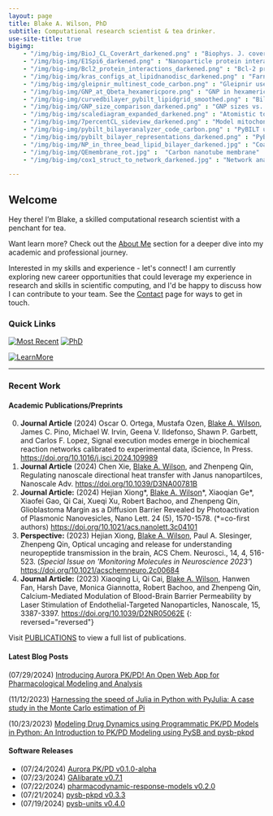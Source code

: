 ```yaml
---
layout: page
title: Blake A. Wilson, PhD
subtitle: Computational research scientist & tea drinker.
use-site-title: true
bigimg:
    - "/img/big-img/BioJ_CL_CoverArt_darkened.png" : "Biophys. J. cover art"
    - "/img/big-img/E1Spi6_darkened.png" : "Nanoparticle protein interaction"
    - "/img/big-img/Bcl2_protein_interactions_darkened.png" : "Bcl-2 protein interactions"
    - "/img/big-img/kras_configs_at_lipidnanodisc_darkened.png" : "Farnesylated-Kras@Lipid-nanodisc"
    - "/img/big-img/gleipnir_multinest_code_carbon.png" : "Gleipnir use code snippet"
    - "/img/big-img/GNP_at_Qbeta_hexamericpore.png" : "GNP in hexameric pore of Q-beta virus"
    - "/img/big-img/curvedbilayer_pybilt_lipidgrid_smoothed.png" : "Bilayer surface grid from PyBILT analysis"
    - "/img/big-img/GNP_size_comparison_darkened.png" : "GNP sizes vs. a protein"
    - "/img/big-img/scalediagram_expanded_darkened.png" : "Atomistic to network dynamics scale diagram"
    - "/img/big-img/7percentCL_sideview_darkened.png" : "Model mitochondrial membrane with 7 percent CL"
    - "/img/big-img/pybilt_bilayeranalyzer_code_carbon.png" : "PyBILT use code snippet"
    - "/img/big-img/pybilt_bilayer_representations_darkened.png" : "PyBILT bilayer representations"
    - "/img/big-img/NP_in_three_bead_lipid_bilayer_darkened.jpg" : "Coarse-grained model of protein in a lipid raft"
    - "/img/big-img/QEmembrane_rot.jpg" :  "Carbon nanotube membrane"
    - "/img/big-img/cox1_struct_to_network_darkened.jpg" : "Network analysis of COX-1 protein"

---
```

## Welcome

Hey there! I’m Blake, a skilled computational research scientist with a penchant for tea.

Want learn more? Check out the [About Me](https://blakeaw.github.io/aboutme/) section for a deeper dive into my academic and professional journey. 

Interested in my skills and experience - let's connect! I am currently exploring new career opportunities that could leverage my experience in research and skills in scientific computing, and I'd be happy to discuss how I can contribute to your team. See the [Contact](https://blakeaw.github.io/contact/) page for ways to get in touch.

### Quick Links

[![Most Recent](https://img.shields.io/badge/Currently%20Unafilliated-2023--Present-blueviolet?style=social)](aboutme#professional-experience)
[![PhD](https://img.shields.io/badge/Ph.D.-Chemistry-blue?style=social)](aboutme#education)

[![LearnMore](https://img.shields.io/badge/Learn%20More-About%20Me-lightgrey?style=for-the-badge)](aboutme.md) 

------

### Recent Work

#### Academic Publications/Preprints
0. **Journal Article** (2024) Oscar O. Ortega, Mustafa Ozen, <u>Blake A. Wilson</u>, James C. Pino, Michael W. Irvin, Geena V. Ildefonso, Shawn P. Garbett, and Carlos F. Lopez, Signal execution modes emerge in biochemical reaction networks calibrated to experimental data, iScience, In Press. <https://doi.org/10.1016/j.isci.2024.109989>
0. **Journal Article** (2024) Chen Xie, <u>Blake A. Wilson</u>, and Zhenpeng Qin, Regulating nanoscale directional heat transfer with Janus nanopartilces, Nanoscale Adv. <https://doi.org/10.1039/D3NA00781B>
0. **Journal Article:** (2024) Hejian Xiong\*, <u>Blake A. Wilson</u>\*, Xiaoqian Ge\*, Xiaofei Gao, Qi Cai, Xueqi Xu, Robert Bachoo, and Zhenpeng Qin, Glioblastoma Margin as a Diffusion Barrier Revealed by Photoactivation of Plasmonic Nanovesicles, Nano Lett. 24 (5), 1570-1578. (\*=co-first authors) <https://doi.org/10.1021/acs.nanolett.3c04101>
0. **Perspective:** (2023) Hejian Xiong, <u>Blake A. Wilson</u>, Paul A. Slesinger, Zhenpeng Qin, Optical uncaging and release for understanding neuropeptide transmission in the brain, ACS Chem. Neurosci., 14, 4, 516-523. (*Special Issue on 'Monitoring Molecules in Neuroscience 2023'*) <https://doi.org/10.1021/acschemneuro.2c00684>
0. **Journal Article:** (2023) Xiaoqing Li, Qi Cai, <u>Blake A. Wilson</u>, Hanwen Fan, Harsh Dave, Monica Giannotta, Robert Bachoo, and Zhenpeng Qin, Calcium-Mediated Modulation of Blood-Brain Barrier Permeability by Laser Stimulation of Endothelial-Targeted Nanoparticles, Nanoscale, 15, 3387-3397. <https://doi.org/10.1039/D2NR05062E>
{: reversed="reversed"}

Visit [PUBLICATIONS](https://blakeaw.github.io/publications/) to view a full list of publications.

#### Latest Blog Posts

(07/29/2024)
[Introducing Aurora PK/PD! An Open Web App for Pharmacological Modeling and Analysis](https://blakeaw.github.io/2024-07-29-aurora-pkpd-announcement/)

(11/12/2023) 
[Harnessing the speed of Julia in Python with PyJulia: A case study in the Monte Carlo estimation of Pi](https://blakeaw.github.io/2023-11-16-pyjulia-pimc/)

(10/23/2023) 
[Modeling Drug Dynamics using Programmatic PK/PD Models in Python: An Introduction to PK/PD Modeling using PySB and pysb-pkpd](https://blakeaw.github.io/2023-10-23-pysb-pkpd/)

#### Software Releases

* (07/24/2024) [Aurora PK/PD v0.1.0-alpha](https://github.com/Borealis-BioModeling/aurora-pkpd)
* (07/23/2024) [GAlibarate v0.7.1](https://github.com/blakeaw/GAlibrate)
* (07/22/2024) [pharmacodynamic-response-models v0.2.0](https://github.com/Borealis-BioModeling/pharmacodynamic-response-models)
* (07/21/2024) [pysb-pkpd v0.3.3](https://github.com/blakeaw/pysb-pkpd)
* (07/19/2024) [pysb-units v0.4.0](https://github.com/Borealis-BioModeling/pysb-units)

